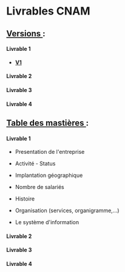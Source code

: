 # Livrables CNAM

## <ins> Versions </ins> :

#### Livrable 1

* **[V1](V1/README.md)**

#### Livrable 2

#### Livrable 3

#### Livrable 4

## <ins> Table des mastières </ins> :

#### Livrable 1

* Presentation de l'entreprise
 * Activité - Status
 * Implantation géographique
 * Nombre de salariés
 * Histoire
 * Organisation (services, organigramme,...)

* Le système d'information

#### Livrable 2

#### Livrable 3

#### Livrable 4
